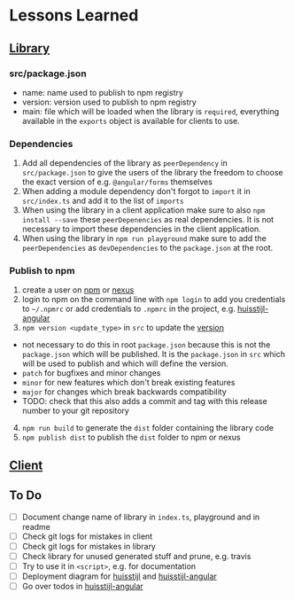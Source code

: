 # Lessons Learned

## [Library](https://github.com/vanpeerdevelopment/ng2-library-demo)
### src/package.json
- name: name used to publish to npm registry
- version: version used to publish to npm registry
- main: file which will be loaded when the library is `required`, everything available in the `exports` object is available for clients to use.

### Dependencies
1. Add all dependencies of the library as `peerDependency` in `src/package.json` to give the users of the library the freedom to choose the exact version of e.g. `@angular/forms` themselves
2. When adding a module dependency don't forgot to `import` it in `src/index.ts` and add it to the list of `imports`
3. When using the library in a client application make sure to also `npm install --save` these `peerDepenencies` as real dependencies. It is not necessary to import these dependencies in the client application.
4. When using the library in `npm run playground` make sure to add the `peerDependencies` as `devDependencies` to the `package.json` at the root.

### Publish to npm
1. create a user on [npm](https://www.npmjs.com/signup) or [nexus](http://nexus.vdab.be:8081)
2. login to npm on the command line with `npm login` to add you credentials to `~/.npmrc` or add credentials to `.npmrc` in the project, e.g. [huisstijl-angular](http://git.ops.vdab.be/vdab/huisstijl-angular/blob/master/.npmrc)
3. `npm version <update_type>` in `src` to update the [version](https://docs.npmjs.com/getting-started/semantic-versioning)
  * not necessary to do this in root `package.json` because this is not the `package.json` which will be published. It is the `package.json` in `src` which will be used to publish and which will define the version.
  * `patch` for bugfixes and minor changes
  * `minor` for new features which don't break existing features
  * `major` for changes which break backwards compatibility
  * TODO: check that this also adds a commit and tag with this release number to your git repository
4. `npm run build` to generate the `dist` folder containing the library code
5. `npm publish dist` to publish the `dist` folder to npm or nexus

## [Client](https://github.com/vanpeerdevelopment/ng2-library-client-demo)

## To Do
- [ ] Document change name of library in `index.ts`, playground and in readme
- [ ] Check git logs for mistakes in client
- [ ] Check git logs for mistakes in library
- [ ] Check library for unused generated stuff and prune, e.g. travis
- [ ] Try to use it in `<script>`, e.g. for documentation
- [ ] Deployment diagram for [huisstijl](jenkins-delivery.vdab.be:8080/job/huisstijl) and [huisstijl-angular](jenkins-delivery.vdab.be:8080/job/huisstijl-angular)
- [ ] Go over todos in [huisstijl-angular](http://git.ops.vdab.be/vdab/huisstijl-angular/blob/master/README.md)